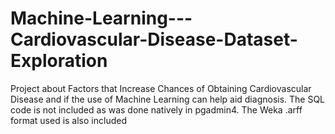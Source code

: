 # Machine-Learning---Cardiovascular-Disease-Dataset-Exploration
Project about Factors that Increase Chances of Obtaining Cardiovascular Disease and if the use of Machine Learning can help aid diagnosis.
The SQL code is not included as was done natively in pgadmin4.
The Weka .arff format used is also included
